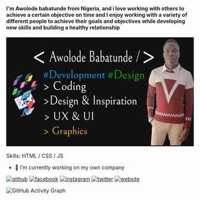
#### I'm Awolode babatunde from Nigeria, and i love working with others to achieve a certain objective on time and I enjoy working with a variety of different people to achieve their goals and objectives while developing new skills and building a healthy relationship
![I'm Awolode babatunde from Nigeria, and i love working with others to achieve a certain objective on time and I enjoy working with a variety of different people to achieve their goals and objectives while developing new skills and building a healthy relationship](https://github.com/tundemanias/portfolio/raw/portfolio/background%20image.png)

Skills: HTML / CSS / JS 

- 🔭 I’m currently working on my own company 


[<img src='https://cdn.jsdelivr.net/npm/simple-icons@3.0.1/icons/github.svg' alt='github' height='40'>](https://github.com/https://github.com/tundemanias)  [<img src='https://cdn.jsdelivr.net/npm/simple-icons@3.0.1/icons/facebook.svg' alt='facebook' height='40'>](https://www.facebook.com/https://www.facebook.com/Tundemanias)  [<img src='https://cdn.jsdelivr.net/npm/simple-icons@3.0.1/icons/instagram.svg' alt='instagram' height='40'>](https://www.instagram.com/https://www.instagram.com/tunde_mania//)  [<img src='https://cdn.jsdelivr.net/npm/simple-icons@3.0.1/icons/twitter.svg' alt='twitter' height='40'>](https://twitter.com/https://twitter.com/tunde_mania)  [<img src='https://cdn.jsdelivr.net/npm/simple-icons@3.0.1/icons/icloud.svg' alt='website' height='40'>](https://tundemanias.github.io/portfolio/)  

![GitHub Activity Graph](https://activity-graph.herokuapp.com/graph?username=https://github.com/tundemanias)  

